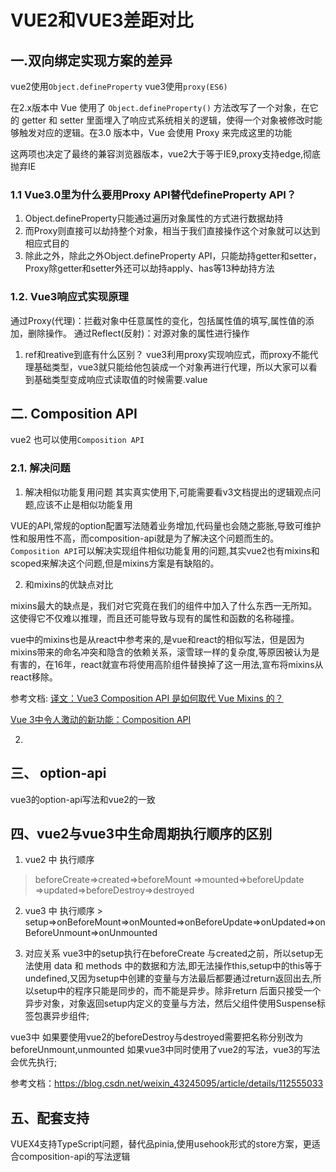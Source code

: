 # VUE2和VUE3差距对比

## 一.双向绑定实现方案的差异
 
  vue2使用`Object.defineProperty`
  vue3使用`proxy(ES6)` 

  在2.x版本中 Vue 使用了 `Object.defineProperty()` 方法改写了一个对象，在它的 getter 和 setter 里面埋入了响应式系统相关的逻辑，使得一个对象被修改时能够触发对应的逻辑。在3.0 版本中，Vue 会使用 Proxy 来完成这里的功能

  这两项也决定了最终的兼容浏览器版本，vue2大于等于IE9,proxy支持edge,彻底抛弃IE

### 1.1 Vue3.0里为什么要用Proxy API替代defineProperty API？
  1. Object.defineProperty只能通过遍历对象属性的方式进行数据劫持
  2. 而Proxy则直接可以劫持整个对象，相当于我们直接操作这个对象就可以达到相应式目的
  3. 除此之外，除此之外Object.defineProperty API，只能劫持getter和setter，Proxy除getter和setter外还可以劫持apply、has等13种劫持方法

### 1.2. Vue3响应式实现原理
  通过Proxy(代理)：拦截对象中任意属性的变化，包括属性值的填写,属性值的添加，删除操作。
  通过Reflect(反射)：对源对象的属性进行操作
    
  1. ref和reative到底有什么区别？
  vue3利用proxy实现响应式，而proxy不能代理基础类型，vue3就只能给他包装成一个对象再进行代理，所以大家可以看到基础类型变成响应式读取值的时候需要.value

 

## 二. Composition API
vue2 也可以使用`Composition API`
### 2.1. 解决问题
1. 解决相似功能复用问题
其实真实使用下,可能需要看v3文档提出的逻辑观点问题,应该不止是相似功能复用

VUE的API,常规的option配置写法随着业务增加,代码量也会随之膨胀,导致可维护性和服用性不高，而composition-api就是为了解决这个问题而生的。
`Composition API`可以解决实现组件相似功能复用的问题,其实vue2也有mixins和scoped来解决这个问题,但是mixins方案是有缺陷的。


2. 和mixins的优缺点对比

mixins最大的缺点是，我们对它究竟在我们的组件中加入了什么东西一无所知。这使得它不仅难以推理，而且还可能导致与现有的属性和函数的名称碰撞。


vue中的mixins也是从react中参考来的,是vue和react的相似写法，但是因为mixins带来的命名冲突和隐含的依赖关系，滚雪球一样的复杂度,等原因被认为是有害的，在16年，react就宣布将使用高阶组件替换掉了这一用法,宣布将mixins从react移除。

参考文档:
[译文：Vue3 Composition API 是如何取代 Vue Mixins 的？](http://caibaojian.com/vue3-composition-api.html)

[Vue 3中令人激动的新功能：Composition API](https://mp.weixin.qq.com/s?__biz=MzAxODE4MTEzMA%3D%3D&chksm=83da6056b4ade940c29c5375cd8cefec948f98a99ddba09d04032b40d3cb06464da7b6b51d16&idx=1&mid=2650078515&scene=21&sn=1f58a9a55e3118209da838d94c67aa89#wechat_redirect)

2. 

## 三、 option-api
vue3的option-api写法和vue2的一致


## 四、vue2与vue3中生命周期执行顺序的区别
1. vue2 中 执行顺序 
> beforeCreate=>created=>beforeMount =>mounted=>beforeUpdate =>updated=>beforeDestroy=>destroyed
2. vue3 中 执行顺序 > setup=>onBeforeMount=>onMounted=>onBeforeUpdate=>onUpdated=>onBeforeUnmount=>onUnmounted

3. 对应关系
 vue3中的setup执行在beforeCreate 与created之前，所以setup无法使用 data 和 methods 中的数据和方法,即无法操作this,setup中的this等于 undefined,又因为setup中创建的变量与方法最后都要通过return返回出去,所以setup中的程序只能是同步的，而不能是异步。除非return 后面只接受一个异步对象，对象返回setup内定义的变量与方法，然后父组件使用Suspense标签包裹异步组件;
 
vue3中 如果要使用vue2的beforeDestroy与destroyed需要把名称分别改为beforeUnmount,unmounted
如果vue3中同时使用了vue2的写法，vue3的写法会优先执行;
 
参考文档：https://blog.csdn.net/weixin_43245095/article/details/112555033

## 五、配套支持
VUEX4支持TypeScript问题，替代品pinia,使用usehook形式的store方案，更适合composition-api的写法逻辑

